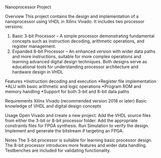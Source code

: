 Nanoprocessor Project

Overview
This project contains the design and implementation of a nanoprocessor using VHDL in Xilinx Vivado. It includes two processor versions:
  1. Basic 3-bit Processor – A simple processor demonstrating fundamental concepts such as instruction decoding, arithmetic operations, and register management.
  2. Expanded 8-bit Processor – An enhanced version with wider data paths and more instructions, suitable for more complex operations and learning advanced digital design techniques.
Both designs serve as educational tools for understanding processor architecture and hardware design in VHDL


Features
  *Instruction decoding and execution
  *Register file implementation
  *ALU with basic arithmetic and logic operations
  *Program ROM and memory handling
  *Support for both 3-bit and 8-bit data paths

Requirements
  Xilinx Vivado (recommended version 2018 or later)
  Basic knowledge of VHDL and digital design concepts


Usage
  Open Vivado and create a new project.
  Add the VHDL source files from either the 3-bit or 8-bit processor folder.
  Add the appropriate constraints files for FPGA synthesis.
  Run Simulation to verify the design.
  Implement and generate the bitstream if targeting an FPGA.

Notes
  The 3-bit processor is suitable for learning basic processor design.
  The 8-bit processor introduces more features and wider data handling.
  Testbenches are included for validating functionality.


